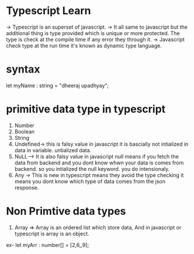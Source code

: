 # Typescript Learn

-> Typescript is an superset of javascript.
-> It all same to javascript but the additional thing is type provided which is unique or more protected. 
The type is check at the compile time if any error they through it.
-> Javascript check type at the run time it's known as dynamic type language.


# syntax

let myName : string = "dheeraj upadhyay";

# primitive data type in typescript

1. Number
2. Boolean
3. String 
4. Undefined-> this is falsy value in javascript it is bascially not intialized in data in variable. untialized data.
5. NuLL--> It is also falsy value in javascript null means if you fetch the data from backend and you dont know whwn your data is comes from backend. so you intialized the null keyword. you do intensionaly.
6. Any -> This is new in typescript means they avoid the type checking it means you dont know which type of data comes from the json response.

# Non Primtive data types

1. Array
=> Array is an ordered list which store data, And in javascript or typescript is array is an object.

ex- let myArr : number[] = [2,6,,9];